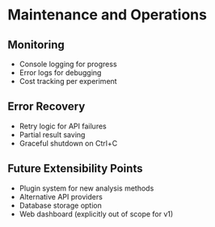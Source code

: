 # Maintenance and Operations

## Monitoring
- Console logging for progress
- Error logs for debugging
- Cost tracking per experiment

## Error Recovery
- Retry logic for API failures
- Partial result saving
- Graceful shutdown on Ctrl+C

## Future Extensibility Points
- Plugin system for new analysis methods
- Alternative API providers
- Database storage option
- Web dashboard (explicitly out of scope for v1)
